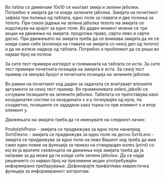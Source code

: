Во табла со димензии 10x10 се наоѓаат змија и зелени јаболки. Потребно е змијата да ги изеде зелените јаболки. Змијата на почетокот зафаќа три полиња од таблата, едно поле за главата и две полиња за телото. При секое јадење на зелена јаболка телото на змијата се издолжува на крајот за едно поле. Во даден момент можни се три акции на движење на змијата: продолжи право, сврти лево и сврти десно. При движењето на змијата треба да се внимава змијата да не се изеде сама себе (колизија на главата на змијата со некој дел од телото) и да не излезе надвор од таблата. Потребно е проблемот да се реши во најмал број на потези.

За сите тест примери изгледот и големината на таблата се исти. За сите тест примери почетната позиција на змијата е иста. За секој тест пример се менува бројот и почетната позиција на зелените јаболки.

Во рамки на почетниот код даден за задачата се вчитуваат влезните аргументи за секој тест пример. Во променливата zeleni_jabolki се сочувани позициите на зелените јаболки. Табелата се претставува како координатен систем со координати x и y почнувајќи од нула, па соодветно, позициите се зададени како торка со прв елемент x и втор елемент y.

Движењата на змијата треба да ги именувате на следниот начин:

ProdolzhiPravo - змијата се придвижува за едно поле нанапред
SvrtiDesno - змијата се придвижува за едно поле на десно
SvrtiLevo - змијата се придвижува за едно поле на лево
Вашиот код треба да има само еден повик на функција за приказ на стандарден излез (print) со кој ќе ја вратите секвенцата на движења која змијата треба да ја направи за да може да ги изеде сите зелени јаболки. Да се најде решението со најмал број на преземени акции употребувајќи информирано пребарување. Дефинирајте прифатлива хевристичка функција за информираниот алгоритам.


